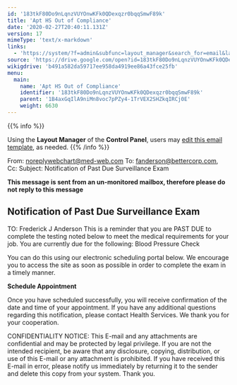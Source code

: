 ```yaml
---
id: '183tkF80Do9nLqnzVUYOnwKFk0QDexqzr0bqqSmwF89k'
title: 'Apt HS Out of Compliance'
date: '2020-02-27T20:40:11.131Z'
version: 17
mimeType: 'text/x-markdown'
links:
  - 'https://system/?f=admin&subfunc=layout_manager&search_for=email&layout_search=Go&lv_layout_manager_limit=0&opp=edit&doc_type=EHSCOMP&old_module=Email&old_name=Apt+HS+Out+of+Compliance&active=0'
source: 'https://drive.google.com/open?id=183tkF80Do9nLqnzVUYOnwKFk0QDexqzr0bqqSmwF89k'
wikigdrive: 'b491a582da59717ee958da4919ee86a43fce25fb'
menu:
  main:
    name: 'Apt HS Out of Compliance'
    identifier: '183tkF80Do9nLqnzVUYOnwKFk0QDexqzr0bqqSmwF89k'
    parent: '1B4axGqIlA9niMn8voc7pPZy4-1TrVEX2SHZkqIRCj0E'
    weight: 6630
---
```





{{% info %}}

Using the **Layout Manager** of the **Control Panel**, users may [edit this email template](https://system/?f=admin&subfunc=layout_manager&search_for=email&layout_search=Go&lv_layout_manager_limit=0&opp=edit&doc_type=EHSCOMP&old_module=Email&old_name=Apt+HS+Out+of+Compliance&active=0), as needed.
{{% /info %}}



From: noreplywebchart@med-web.com
To: fanderson@bettercorp.com,
Cc:
Subject: Notification of Past Due Surveillance Exam

****This message is sent from an un-monitored mailbox, therefore please do not reply to this message****
  
## **Notification of Past Due Surveillance Exam**  


TO: Frederick J Anderson
This is a reminder that you are PAST DUE to complete the testing noted below to meet the medical requirements for your job.
You are currently due for the following:
Blood Pressure Check

You can do this using our electronic scheduling portal below. We encourage you to access the site as soon as possible in order to complete the exam in a timely manner.

**Schedule Appointment**

Once you have scheduled successfully, you will receive confirmation of the date and time of your appointment.
If you have any additional questions regarding this notification, please contact Health Services.
We thank you for your cooperation.


CONFIDENTIALITY NOTICE: This E-mail and any attachments are confidential and may be protected by legal privilege. If you are not the intended recipient, be aware that any disclosure, copying, distribution, or use of this E-mail or any attachment is prohibited. If you have received this E-mail in error, please notify us immediately by returning it to the sender and delete this copy from your system. Thank you.
